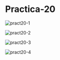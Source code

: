 # Practica-20

![pract20-1](https://github.com/ChristBr/Practica-20/assets/148580974/8bd6f427-c5ff-410e-8587-5db85f2b4401)

![pract20-2](https://github.com/ChristBr/Practica-20/assets/148580974/7d967160-3d0c-439c-b00f-84da1d43b7ca)

![pract20-3](https://github.com/ChristBr/Practica-20/assets/148580974/913a735e-d97c-40a6-a8cc-0e3ea2c2cb3f)

![pract20-4](https://github.com/ChristBr/Practica-20/assets/148580974/25b2f2e2-0f6c-4c08-bd47-580b11cc74b4)
